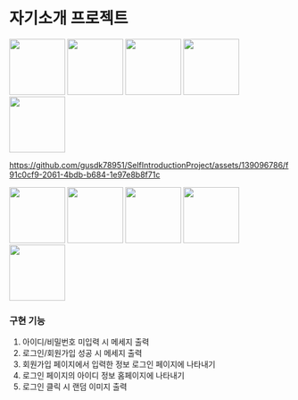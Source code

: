 # 자기소개 프로젝트

<img src = "https://github.com/gusdk78951/SelfIntroductionProject/assets/139096786/2fb6be5b-267f-4ca5-bbe9-afbdd51d03ab" width="100dp" height="100dp"/>
<img src = "https://github.com/gusdk78951/SelfIntroductionProject/assets/139096786/a2b0fb3f-1886-4fba-9967-22805002163c" width="100dp" height="100dp"/>
<img src = "https://github.com/gusdk78951/SelfIntroductionProject/assets/139096786/2fb6be5b-267f-4ca5-bbe9-afbdd51d03ab" width="100dp" height="100dp"/>
<img src = "https://github.com/gusdk78951/SelfIntroductionProject/assets/139096786/a2b0fb3f-1886-4fba-9967-22805002163c" width="100dp" height="100dp"/>
<img src = "https://github.com/gusdk78951/SelfIntroductionProject/assets/139096786/2fb6be5b-267f-4ca5-bbe9-afbdd51d03ab" width="100dp" height="100dp"/>


https://github.com/gusdk78951/SelfIntroductionProject/assets/139096786/f91c0cf9-2061-4bdb-b684-1e97e8b8f71c



<img src = "https://github.com/gusdk78951/SelfIntroductionProject/assets/139096786/3924dbc7-f20d-4487-9f70-fb9823830dcf" width="100dp" height="100dp"/>
<img src = "https://github.com/gusdk78951/SelfIntroductionProject/assets/139096786/8d9af267-f4af-4a53-97e0-0f67e2675e0f" width="100dp" height="100dp"/>
<img src = "https://github.com/gusdk78951/SelfIntroductionProject/assets/139096786/698b5ac2-1393-458d-8650-6e1ba16892b3" width="100dp" height="100dp"/>
<img src = "https://github.com/gusdk78951/SelfIntroductionProject/assets/139096786/efe7243b-8df4-4ae1-9ae0-94b6abbd25fd" width="100dp" height="100dp"/><img src = "https://github.com/gusdk78951/SelfIntroductionProject/assets/139096786/4a3f7fa1-be2d-42ed-869a-061d1d385930" width="100dp" height="100dp"/>

### 구현 기능
1. 아이디/비밀번호 미입력 시 메세지 출력
2. 로그인/회원가입 성공 시 메세지 출력
3. 회원가입 페이지에서 입력한 정보 로그인 페이지에 나타내기
4. 로그인 페이지의 아이디 정보 홈페이지에 나타내기
5. 로그인 클릭 시 랜덤 이미지 출력
